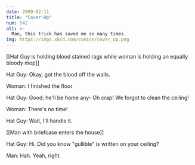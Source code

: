 ```yaml
---
date: 2009-02-11
title: "Cover-Up"
num: 542
alt: >-
  Man, this trick has saved me so many times.
img: https://imgs.xkcd.com/comics/cover_up.png
---
```

[[Hat Guy is holding blood stained rags while woman is holding an equally bloody mop]]

Hat Guy: Okay, got the blood off the walls. 

Woman: I finished the floor

Hat Guy: Good; he'll be home any- Oh crap! We forgot to clean the ceiling!

Woman: There's no time!

Hat Guy: Wait, I'll handle it.

[[Man with briefcase enters the house]]

Hat Guy: Hi. Did you know "gullible" is written on your ceiling?

Man: Hah. Yeah, right.

